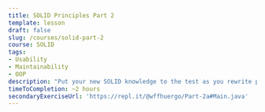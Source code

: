 ```yaml
---
title: SOLID Principles Part 2
template: lesson
draft: false
slug: /courses/solid-part-2
course: SOLID
tags:
- Usability
- Maintainability
- OOP
description: "Put your new SOLID knowledge to the test as you rewrite principle-violating code and align it with the principles. Coding is in Java."
timeToCompletion: ~2 hours
secondaryExerciseUrl: 'https://repl.it/@wffhuergo/Part-2a#Main.java'
---
```

